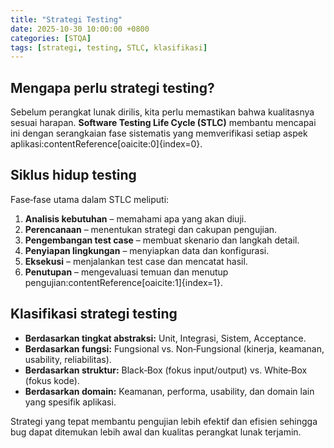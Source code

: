 ```yaml
---
title: "Strategi Testing"
date: 2025-10-30 10:00:00 +0800
categories: [STQA]
tags: [strategi, testing, STLC, klasifikasi]
---
```


## Mengapa perlu strategi testing?

Sebelum perangkat lunak dirilis, kita perlu memastikan bahwa kualitasnya sesuai harapan. **Software Testing Life Cycle (STLC)** membantu mencapai ini dengan serangkaian fase sistematis yang memverifikasi setiap aspek aplikasi:contentReference[oaicite:0]{index=0}.

## Siklus hidup testing

Fase‑fase utama dalam STLC meliputi:

1. **Analisis kebutuhan** – memahami apa yang akan diuji.  
2. **Perencanaan** – menentukan strategi dan cakupan pengujian.  
3. **Pengembangan test case** – membuat skenario dan langkah detail.  
4. **Penyiapan lingkungan** – menyiapkan data dan konfigurasi.  
5. **Eksekusi** – menjalankan test case dan mencatat hasil.  
6. **Penutupan** – mengevaluasi temuan dan menutup pengujian:contentReference[oaicite:1]{index=1}.

## Klasifikasi strategi testing

- **Berdasarkan tingkat abstraksi:** Unit, Integrasi, Sistem, Acceptance.  
- **Berdasarkan fungsi:** Fungsional vs. Non‑Fungsional (kinerja, keamanan, usability, reliabilitas).  
- **Berdasarkan struktur:** Black‑Box (fokus input/output) vs. White‑Box (fokus kode).  
- **Berdasarkan domain:** Keamanan, performa, usability, dan domain lain yang spesifik aplikasi.

Strategi yang tepat membantu pengujian lebih efektif dan efisien sehingga bug dapat ditemukan lebih awal dan kualitas perangkat lunak terjamin.
